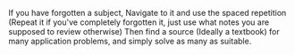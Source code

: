 If you have forgotten a subject, Navigate to it and use the spaced repetition (Repeat it if you've completely forgotten it, just use what notes you are supposed to review otherwise)
Then find a source (Ideally a textbook) for many application problems, and simply solve as many as suitable. 
